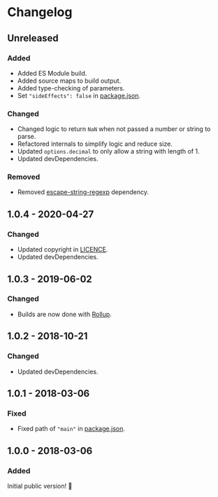 # Changelog

## Unreleased

### Added

- Added ES Module build.
- Added source maps to build output.
- Added type-checking of parameters.
- Set `"sideEffects": false` in [package.json](./package.json).

### Changed

- Changed logic to return `NaN` when not passed a number or string to parse.
- Refactored internals to simplify logic and reduce size.
- Updated `options.decimal` to only allow a string with length of 1.
- Updated devDependencies.

### Removed

- Removed [escape-string-regexp](https://www.npmjs.com/package/escape-string-regexp) dependency.

## 1.0.4 - 2020-04-27

### Changed

- Updated copyright in [LICENCE](./LICENCE).
- Updated devDependencies.

## 1.0.3 - 2019-06-02

### Changed

- Builds are now done with [Rollup](http://rollupjs.org).

## 1.0.2 - 2018-10-21

### Changed

- Updated devDependencies.

## 1.0.1 - 2018-03-06

### Fixed

- Fixed path of `"main"` in [package.json](./package.json).

## 1.0.0 - 2018-03-06

### Added

Initial public version! :tada:
